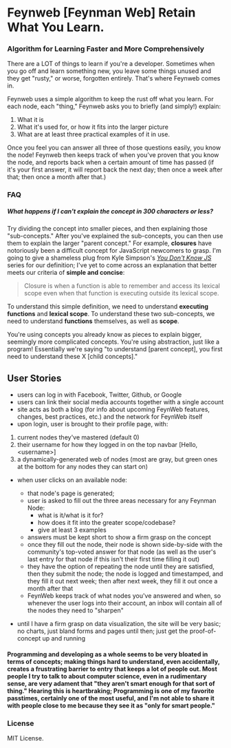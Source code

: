 # Feynweb [Feynman Web] Retain What You Learn.
### Algorithm for Learning Faster and More Comprehensively

There are a LOT of things to learn if you're a developer.  Sometimes when you go off and learn something new, you leave some things unused and they get "rusty," or worse, forgotten entirely.  That's where Feynweb comes in.

Feynweb uses a simple algorithm to keep the rust off what you learn.  For each node, each "thing," Feynweb asks you to briefly (and simply!) explain:
1. What it is
2. What it's used for, or how it fits into the larger picture
3. What are at least three practical examples of it in use.

Once you feel you can answer all three of those questions easily, you know the node!  Feynweb then keeps track of when you've proven that you know the node, and reports back when a certain amount of time has passed (if it's your first answer, it will report back the next day; then once a week after that; then once a month after that.)

### FAQ

##### What happens if I can't explain the concept in 300 characters or less?

Try dividing the concept into smaller pieces, and then explaining those "sub-concepts."  After you've explained the sub-concepts, you can then use them to explain the larger "parent concept." For example, **closures** have notoriously been a difficult concept for JavaScript newcomers to grasp.  I'm going to give a shameless plug from Kyle Simpson's [*You Don't Know JS*](https://github.com/getify/You-Dont-Know-JS) series for our definition; I've yet to come across an explanation that better meets our criteria of **simple and concise**:

> Closure is when a function is able to remember and access its lexical scope even when that function is executing outside its lexical scope.

To understand this simple definition, we need to understand **executing functions** and **lexical scope**.  To understand these two sub-concepts, we need to understand **functions** themselves, as well as **scope**. 

You're using concepts you already know as pieces to explain bigger, seemingly more complicated concepts. You're using abstraction, just like a program! Essentially we're saying "to understand [parent concept], you first need to understand these X [child concepts]."

## User Stories
- users can log in with Facebook, Twitter, Github, or Google
- users can link their social media accounts together with a single account
- site acts as both a blog (for info about upcoming FeynWeb features, changes, best practices, etc.) and the network for FeynWeb itself
- upon login, user is brought to their profile page, with:
1. current nodes they've mastered (default 0)
2. their username for how they logged in on the top navbar [Hello, \<username>]
3. a dynamically-generated web of nodes (most are gray, but green ones at the bottom for any nodes they can start on)

- when user clicks on an available node:
    - that node's page is generated;
    - user is asked to fill out the three areas necessary for any Feynman Node:
        - what is it/what is it for?
        - how does it fit into the greater scope/codebase?
        - give at least 3 examples
    - answers must be kept short to show a firm grasp on the concept
    - once they fill out the node, their node is shown side-by-side with the community's top-voted answer for that node (as well as the user's last entry for that node if this isn't their first time filling it out)
    - they have the option of repeating the node until they are satisfied, then they submit the node; the node is logged and timestamped, and they fill it out next week; then after next week, they fill it out once a month after that
    - FeynWeb keeps track of what nodes you've answered and when, so whenever the user logs into their account, an inbox will contain all of the nodes they need to "sharpen"

- until I have a firm grasp on data visualization, the site will be very basic; no charts, just bland forms and pages until then; just get the proof-of-concept up and running

#### Programming and developing as a whole seems to be very bloated in terms of concepts; making things hard to understand, even accidentally, creates a frustrating barrier to entry that keeps a lot of people out.  Most people I try to talk to about computer science, even in a rudimentary sense, are very adament that "they aren't smart enough for that sort of thing."  Hearing this is heartbraking; Programming is one of my favorite passtimes, certainly one of the most useful, and I'm not able to share it with people close to me because they see it as "only for smart people."

### License

MIT License.
